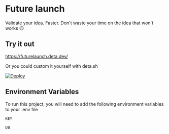 # Future launch

Validate your idea. Faster. Don't waste your time on the idea that won't works 😖

## Try it out

https://futurelaunch.deta.dev/

Or you could custom it yourself with deta.sh 

[![Deploy](https://button.deta.dev/1/svg)](https://go.deta.dev/deploy?repo=https://github.com/thismrm/future-launch)
## Environment Variables

To run this project, you will need to add the following environment variables to your .env file

`KEY`

`DB`
